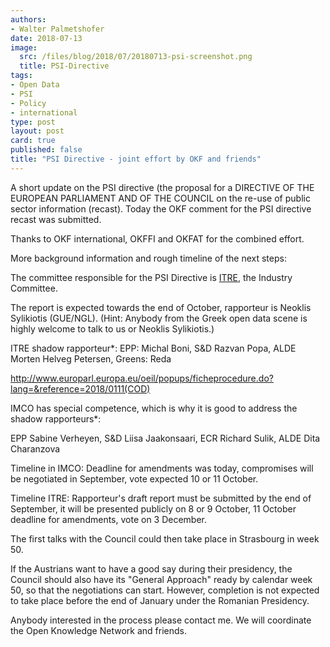```yaml
---
authors: 
- Walter Palmetshofer
date: 2018-07-13
image:
  src: /files/blog/2018/07/20180713-psi-screenshot.png
  title: PSI-Directive
tags:
- Open Data
- PSI
- Policy
- international
type: post
layout: post
card: true
published: false
title: "PSI Directive - joint effort by OKF and friends"  
---
```


A short update on the PSI directive (the 
proposal for a DIRECTIVE OF THE EUROPEAN PARLIAMENT AND OF THE COUNCIL on the re-use of public sector information (recast). 
Today the OKF comment for the PSI directive recast was submitted.

Thanks to OKF international, OKFFI and OKFAT for the combined effort.

More background information and rough timeline of the next steps:

The committee responsible for the PSI Directive is [ITRE](http://www.europarl.europa.eu/committees/en/itre/home.html), the Industry Committee.

The report is expected towards the end of October, rapporteur is Neoklis Sylikiotis (GUE/NGL). 
(Hint: Anybody from the Greek open data scene is highly welcome to talk to us or Neoklis Sylikiotis.)

ITRE shadow rapporteur*: EPP: Michal Boni, S&D Razvan Popa, ALDE Morten Helveg Petersen, Greens: Reda

http://www.europarl.europa.eu/oeil/popups/ficheprocedure.do?lang=&reference=2018/0111(COD)

IMCO has special competence, which is why it is good to address the shadow rapporteurs*:

EPP Sabine Verheyen, S&D Liisa Jaakonsaari, ECR Richard Sulik, ALDE Dita Charanzova

Timeline in IMCO: Deadline for amendments was today, compromises will be negotiated in September, vote expected 10 or 11 October.

Timeline ITRE: Rapporteur's draft report must be submitted by the end of September, it will be presented publicly on 8 or 9 October, 11 October deadline for amendments, vote on 3 December.

The first talks with the Council could then take place in Strasbourg in week 50.

If the Austrians want to have a good say during their presidency, the Council should also have its "General Approach" ready by calendar week 50, so that the negotiations can start. However, completion is not expected to take place before the end of January under the Romanian Presidency.


Anybody interested in the process please contact me.
We will coordinate the Open Knowledge Network and friends.
